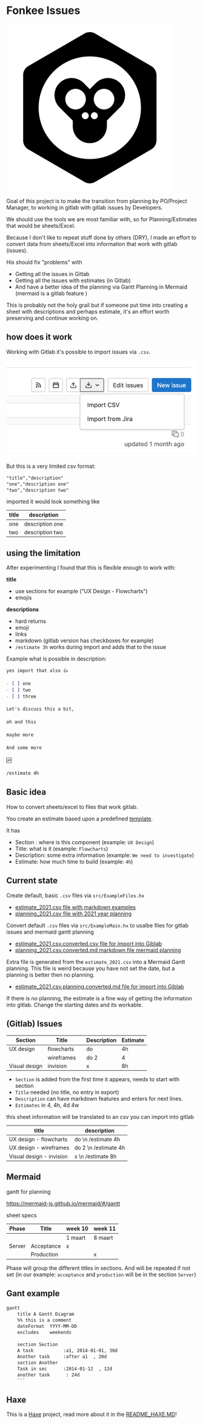 # Fonkee Issues

![](icon.png)

Goal of this project is to make the transition from planning by PO/Project Manager, to working in gitlab with gitlab issues by Developers.

We should use the tools we are most familiar with, so for Planning/Estimates that would be sheets/Excel.

Because I don't like to repeat stuff done by others (DRY), I made an effort to convert data from sheets/Excel into information that work with gitlab (issues).

His should fix "problems" with

- Getting all the issues in Gitlab
- Getting all the issues with estimates (in Gitlab)
- And have a better idea of the planning via Gantt Planning in Mermaid (mermaid is a gitlab feature )

This is probably not the holy grail but if someone put time into creating a sheet with descriptions and perhaps estimate, it's an effort worth preserving and continue working on.

## how does it work

Working with Gitlab it's possible to import issues via `.csv`.

![](docs/img/import.png)

But this is a very limited csv format:

```csv
"title","description"
"one","description one"
"two","description two"
```

imported it would look something like

| title | description    |
| ----- | -------------- |
| one   | description one |
| two   | description two |

## using the limitation

After experimenting I found that this is flexible enough to work with:

**title**

- use sections for example ("UX Design - Flowcharts")
- emojis

**descriptions**

- hard returns
- emoji
- links
- markdown (gitlab version has checkboxes for example)
- `/estimate 3h` works during import and adds that to the issue

Example what is possible in description:

```markdown
yes import that also 👍

- [ ] one
- [ ] two
- [ ] three

Let's discuss this a bit,

oh and this

maybe more

And some more

🆙

/estimate 4h
```

## Basic idea

How to convert sheets/excel to files that work gitlab.

You create an estimate based upon a predefined [template](docs/data/estimate_2021.csv).

It has

- Section : where is this component (example: `UX Design`)
- Title: what is it (example: `Flowcharts`)
- Description: some extra information (example: `We need to investigate`)
- Estimate: how much time to build (example: `4h`)

## Current state

Create default, basic `.csv` files via `src/ExampleFiles.hx`

- [estimate_2021.csv file with markdown examples](docs/data/estimate_2021.csv)
- [planning_2021.csv file with 2021 year planning](docs/data/planning_2021.csv)

Convert default `.csv` files via `src/ExampleMain.hx` to usalbe files for gitlab issues and mermaid gantt planning

- [estimate_2021.csv.converted.csv file for import into Giblab](docs/data/estimate_2021.csv.converted.csv)
- [planning_2021.csv.converted.md markdown file mermaid planning](docs/data/planning_2021.csv.converted.md)

Extra file is generated from the `estimate_2021.csv` into a Mermaid Gantt planning. This file is weird because you have not set the date, but a planning is better then no planning.

- [estimate_2021.csv.planning.converted.md file for import into Giblab](docs/data/estimate_2021.csv.planning.converted.md)

If there is no planning, the estimate is a fine way of getting the information into gitlab. Change the starting dates and its workable.

## (Gitlab) Issues

| Section       | Title      |     | Description | Estimate |
| ------------- | ---------- | --- | ----------- | -------- |
| UX design     | flowcharts |     | do          | 4h       |
|               | wireframes |     | do 2        | 4        |
| Visual design | invision   |     | x           | 8h       |

- `Section` is added from the first time it appears, needs to start with section
- `Title` needed (no title, no entry in export)
- `Description` can have markdown features and enters for next lines.
- `Estimates` in 4, 4h, 4d 4w

this sheet information will be translated to an csv you can import into gitlab

| title                    | description          |
| ------------------------ | -------------------- |
| UX design - flowcharts   | do \n /estimate 4h   |
| UX design - wireframes   | do 2 \n /estimate 4h |
| Visual design - invision | x \n /estimate 8h    |

## Mermaid

gantt for planning

https://mermaid-js.github.io/mermaid/#/gantt

sheet specs

| Phase  | Title      | week 10 | week 11 |
| ------ | ---------- | ------- | ------- |
|        |            | 1 maart | 8 maart |
| Server | Acceptance | x       |         |
|        | Production |         | x       |

Phase will group the different titles in sections. And will be repeated if not set (in our example: `acceptance` and `production` will be in the section `Server`)

## Gant example

````mermaid
gantt
    title A Gantt Diagram
    %% this is a comment
    dateFormat  YYYY-MM-DD
    excludes    weekends

    section Section
    A task           :a1, 2014-01-01, 30d
    Another task     :after a1  , 20d
    section Another
    Task in sec      :2014-01-12  , 12d
    another task      : 24d
    ```
````

## Haxe

This is a [Haxe](http://www.haxe.org) project, read more about it in the [README_HAXE.MD](README_HAXE.MD)!
